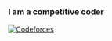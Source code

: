 ### I am a competitive coder

[![Codeforces](https://cp-logo.vercel.app/codeforces/SmolderingFire?logo=true)](https://codeforces.com/profile/SmolderingFire)  [<img src="https://thepluck.github.io/stuff/silver (2).png" height="15">](https://stats.ioinformatics.org/people/7656)
